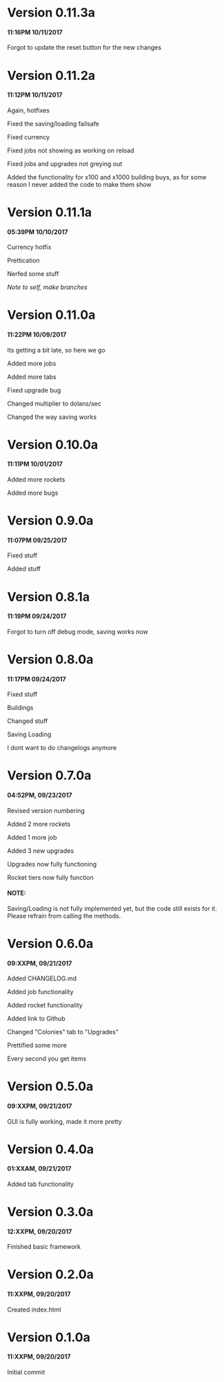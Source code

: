 # Version 0.11.3a
#### 11:16PM 10/11/2017
Forgot to update the reset button for the new changes

# Version 0.11.2a
#### 11:12PM 10/11/2017
Again, hotfixes

Fixed the saving/loading failsafe

Fixed currency

Fixed jobs not showing as working on reload

Fixed jobs and upgrades not greying out

Added the functionality for x100 and x1000 building buys, as for some reason I never added the code to make them show

# Version 0.11.1a
#### 05:39PM 10/10/2017
Currency hotfix

Prettication

Nerfed some stuff

_Note to self, make branches_

# Version 0.11.0a
#### 11:22PM 10/09/2017
Its getting a bit late, so here we go

Added more jobs

Added more tabs

Fixed upgrade bug

Changed multiplier to dolans/sec

Changed the way saving works

# Version 0.10.0a
#### 11:11PM 10/01/2017
Added more rockets

Added more bugs

# Version 0.9.0a
#### 11:07PM 09/25/2017
Fixed stuff

Added stuff

# Version 0.8.1a
#### 11:19PM 09/24/2017
Forgot to turn off debug mode, saving works now

# Version 0.8.0a
#### 11:17PM 09/24/2017
Fixed stuff

Buildings

Changed stuff

Saving Loading

I dont want to do changelogs anymore

# Version 0.7.0a
#### 04:52PM, 09/23/2017
Revised version numbering

Added 2 more rockets

Added 1 more job

Added 3 new upgrades

Upgrades now fully functioning

Rocket tiers now fully function

#### NOTE:
Saving/Loading is not fully implemented yet, but the code still exists for it.
Please refrain from calling the methods.


# Version 0.6.0a
#### 09:XXPM, 09/21/2017
Added CHANGELOG.md

Added job functionality

Added rocket functionality

Added link to Github

Changed "Colonies" tab to "Upgrades"

Prettified some more

Every second you get items


# Version 0.5.0a
#### 09:XXPM, 09/21/2017
GUI is fully working, made it more pretty


# Version 0.4.0a
#### 01:XXAM, 09/21/2017
Added tab functionality


# Version 0.3.0a
#### 12:XXPM, 09/20/2017
Finished basic framework


# Version 0.2.0a
#### 11:XXPM, 09/20/2017
Created index.html


# Version 0.1.0a
#### 11:XXPM, 09/20/2017
Initial commit
